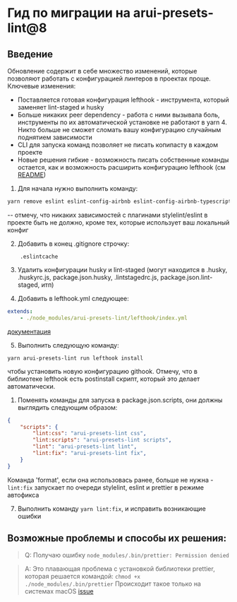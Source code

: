 # Гид по миграции на arui-presets-lint@8

## Введение
Обновление содержит в себе множество изменений, которые позволяют работать с конфигурацией линтеров в проектах проще. Ключевые изменения:
- Поставляется готовая конфигурация lefthook - инструмента, который заменяет lint-staged и husky
- Больше никаких peer dependency - работа с ними вызывала боль, инструменты по их автоматической установке не работают в yarn 4. Никто больше не сможет сломать вашу конфигурацию случайным поднятием зависимости
- CLI для запуска команд позволяет не писать копипасту в каждом проекте
- Новые решения гибкие - возможность писать собственные команды остается, как и возможность расширить конфигурацию lefthook (см [README](./README.md))

1. Для начала нужно выполнить команду:

```bash
yarn remove eslint eslint-config-airbnb eslint-config-airbnb-typescript eslint-config-prettier eslint-import-resolver-typescript eslint-plugin-cypress eslint-plugin-dirnames eslint-plugin-import eslint-plugin-jsx-a11y eslint-plugin-react eslint-plugin-react-hooks eslint-plugin-simple-import-sort eslint-plugin-unicorn lint-staged prettier stylelint @typescript-eslint/parser @typescript-eslint/eslint-plugin stylelint-config-prettier husky kebab-case
```
-- отмечу, что никаких зависимостей с плагинами stylelint/eslint в проекте быть не должно, кроме тех, которые использует ваш локальный конфиг

2. Добавить в конец .gitignore строчку:
```
    .eslintcache
```

3. Удалить конфигурации husky и lint-staged (могут находится в .husky, .huskyrc.js, package.json.husky, .lintstagedrc.js, package.json.lint-staged, итп)

4. Добавить в lefthook.yml следующее:
```yaml
extends:
    - ./node_modules/arui-presets-lint/lefthook/index.yml
```
[документация](https://github.com/evilmartians/lefthook/blob/master/docs/configuration.md)

5. Выполнить следующую команду:
```
yarn arui-presets-lint run lefthook install
```
чтобы установить новую конфигурацию githook. Отмечу, что в библиотеке lefthook есть postinstall скрипт, который это делает автоматически.

1. Поменять команды для запуска в package.json.scripts, они должны выглядить следующим образом:

```json
{
    "scripts": {
        "lint:css": "arui-presets-lint css",
        "lint:scripts": "arui-presets-lint scripts",
        "lint": "arui-presets-lint lint",
        "lint:fix": "arui-presets-lint fix",
    }
}
```
Команда 'format', если она использовась ранее, больше не нужна - ```lint:fix``` запускает по очереди stylelint, eslint и prettier в режиме автофикса

7. Выполнить команду ```yarn lint:fix```, и исправить возникающие ошибки

## Возможные проблемы и способы их решения:

> Q: Получаю ошибку `node_modules/.bin/prettier: Permission denied`

> A: Это плавающая проблема с установкой библиотеки prettier, которая решается командой: `chmod +x ./node_modules/.bin/prettier`
Происходит такое только на системах macOS [issue](https://github.com/prettier/prettier/issues/15164)
